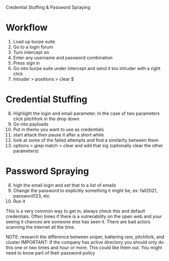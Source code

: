 Credential Stuffing & Password Spraying

# Workflow
1. Load up burpe suite
2. Go to a login forum
3. Turn intercept on
4. Enter any username and password combination
5. Press sign in
6. Go into burpe suite under intercept and send it too intruder with a right click
7. Intruder > positions > clear $

# Credential Stuffing
8. Highlight the login and email parameter. In the case of two parameters click pitchfork in the drop down
9. Go into payloads
10. Put in thems you want to use as credentials
11. start attack then pause it after a short while
12. look at some of the failed attempts and find a similarity between them
13. options > grep match > clear and add that sig (optionally clear the other parameters)

# Password Spraying
8. high the email login and set that to a list of emails
9. Change the password to explicitly something it might be, ex: fall2021, password123, etc
10. Run it


This is a very common way to get in, always check this and default credentials. Often times if there is a vulnerability on the open web and your seeing it chances are someone else has seen it. There are bad actors scanning the internet all the time.

NOTE: research the difference between sniper, battering ram, pitchfork, and cluster
IMPORTANT: If the company has active directory you should only do this one or two times and hour or more. This could like them out. You might need to know part of their password policy